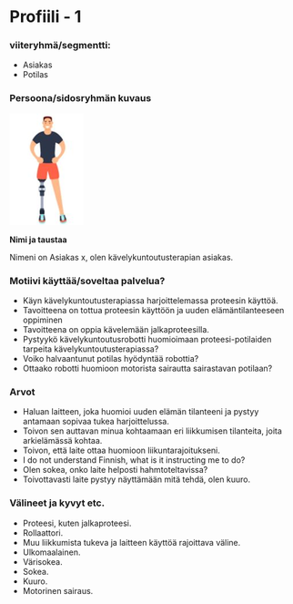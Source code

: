 # Profiili - 1



### viiteryhmä/segmentti:

* Asiakas
* Potilas

### Persoona/sidosryhmän kuvaus

![](../kuvat/Customer2.JPG)


**Nimi ja taustaa**

Nimeni on Asiakas x, olen kävelykuntoutusterapian asiakas.

### Motiivi käyttää/soveltaa palvelua? 

* Käyn kävelykuntoutusterapiassa harjoittelemassa proteesin käyttöä.
* Tavoitteena on tottua proteesin käyttöön ja uuden elämäntilanteeseen oppiminen
* Tavoitteena on oppia kävelemään jalkaproteesilla.
* Pystyykö kävelykuntoutusrobotti huomioimaan proteesi-potilaiden tarpeita kävelykuntoutusterapiassa?
* Voiko halvaantunut potilas hyödyntää robottia?
* Ottaako robotti huomioon motorista sairautta sairastavan potilaan?

### Arvot  

* Haluan laitteen, joka huomioi uuden elämän tilanteeni ja pystyy antamaan sopivaa tukea harjoittelussa.
* Toivon sen auttavan minua kohtaamaan eri liikkumisen tilanteita, joita arkielämässä kohtaa.
* Toivon, että laite ottaa huomioon liikuntarajoitukseni.
* I do not understand Finnish, what is it instructing me to do?
* Olen sokea, onko laite helposti hahmtoteltavissa?
* Toivottavasti laite pystyy näyttämään mitä tehdä, olen kuuro.


### Välineet ja kyvyt etc.

* Proteesi, kuten jalkaproteesi.
* Rollaattori.
* Muu liikkumista tukeva ja laitteen käyttöä rajoittava väline.
* Ulkomaalainen.
* Värisokea.
* Sokea.
* Kuuro.
* Motorinen sairaus.
